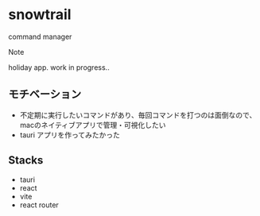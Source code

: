 # snowtrail
command manager

> [!NOTE]  
> holiday app. work in progress..

## モチベーション
- 不定期に実行したいコマンドがあり、毎回コマンドを打つのは面倒なので、macのネイティブアプリで管理・可視化したい
- tauri アプリを作ってみたかった

## Stacks
- tauri
- react
- vite
- react router
